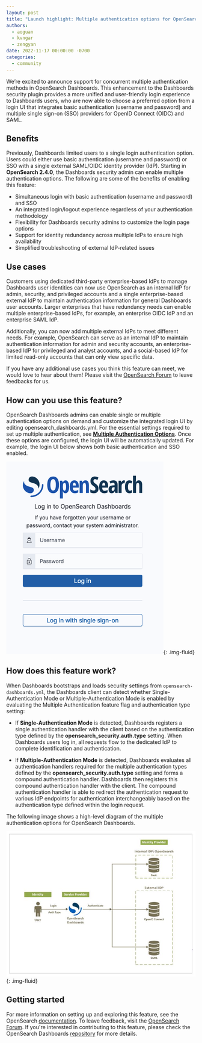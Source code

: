 ```yaml
---
layout: post
title: "Launch highlight: Multiple authentication options for OpenSearch Dashboards"
authors: 
  - aoguan
  - kvngar
  - zengyan
date: 2022-11-17 00:00:00 -0700
categories: 
  - community
---
```


We’re excited to announce support for concurrent multiple authentication methods in OpenSearch Dashboards. This enhancement to the Dashboards security plugin provides a more unified and user-friendly login experience to Dashboards users, who are now able to choose a preferred option from a login UI that integrates basic authentication (username and password) and multiple single sign-on (SSO) providers for OpenID Connect (OIDC) and SAML.

## Benefits

Previously, Dashboards limited users to a single login authentication option. Users could either use basic authentication (username and password) or SSO with a single external SAML/OIDC identity provider (IdP). Starting in **OpenSearch 2.4.0**, the Dashboards security admin can enable multiple authentication options. The following are some of the benefits of enabling this feature:

* Simultaneous login with basic authentication (username and password) and SSO
* An integrated login/logout experience regardless of your authentication methodology
* Flexibility for Dashboards security admins to customize the login page options
* Support for identity redundancy across multiple IdPs to ensure high availability
* Simplified troubleshooting of external IdP-related issues

## Use cases

Customers using dedicated third-party enterprise-based IdPs to manage Dashboards user identities can now use OpenSearch as an internal IdP for admin, security, and privileged accounts and a single enterprise-based external IdP to maintain authentication information for general Dashboards user accounts. Larger enterprises that have redundancy needs can enable multiple enterprise-based IdPs, for example, an enterprise OIDC IdP and an enterprise SAML IdP.

Additionally, you can now add multiple external IdPs to meet different needs. For example, OpenSearch can serve as an internal IdP to maintain authentication information for admin and security accounts, an enterprise-based IdP for privileged and analyst accounts, and a social-based IdP for limited read-only accounts that can only view specific data.

If you have any additional use cases you think this feature can meet, we would love to hear about them! Please visit the [OpenSearch Forum](https://forum.opensearch.org/t/feedback-multiple-authentication-options-for-opensearch-dashboards/11508) to leave feedbacks for us.

## How can you use this feature?

OpenSearch Dashboards admins can enable single or multiple authentication options on demand and customize the integrated login UI by editing opensearch_dashboards.yml. For the essential settings required to set up multiple authentication, see [**Multiple Authentication Options**](https://opensearch.org/docs/latest/security-plugin/configuration/multi-auth/). Once these options are configured, the login UI will be automatically updated. For example, the login UI below shows both basic authentication and SSO enabled.

![Default Login UI](/assets/media/blog-images/2022-11-14-multiple-authentication/default-login-ui.png){: .img-fluid}

## How does this feature work?

When Dashboards bootstraps and loads security settings from `opensearch-dashboards.yml`, the Dashboards client can detect whether Single-Authentication Mode or Multiple-Authentication Mode is enabled by evaluating the Multiple Authentication feature flag and authentication type setting:

* If **Single-Authentication Mode** is detected, Dashboards registers a single authentication handler with the client based on the authentication type defined by the **opensearch_security.auth.type** setting. When Dashboards users log in, all requests flow to the dedicated IdP to complete identification and authentication.

* If **Multiple-Authentication Mode** is detected, Dashboards evaluates all authentication handlers required for the multiple authentication types defined by the **opensearch_security.auth.type** setting and forms a compound authentication handler. Dashboards then registers this compound authentication handler with the client. The compound authentication handler is able to redirect the authentication request to various IdP endpoints for authentication interchangeably based on the authentication type defined within the login request.

The following image shows a high-level diagram of the multiple authentication options for OpenSearch Dashboards.

![High Level Diagram](/assets/media/blog-images/2022-11-14-multiple-authentication/high-level-diagram.png){: .img-fluid}

## Getting started

For more information on setting up and exploring this feature, see the OpenSearch [documentation](https://opensearch.org/docs/latest/security-plugin/configuration/multi-auth/). To leave feedback, visit the [OpenSearch Forum](https://forum.opensearch.org/t/feedback-multiple-authentication-options-for-opensearch-dashboards/11508). If you're interested in contributing to this feature, please check the OpenSearch Dashboards [repository](https://github.com/opensearch-project/security-dashboards-plugin) for more details.